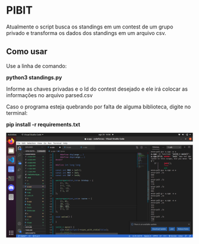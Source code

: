 # PIBIT

Atualmente o script busca os standings em um contest de um grupo privado e transforma os dados dos standings em um arquivo csv.

## Como usar

Use a linha de comando:

**python3 standings.py**

Informe as chaves privadas e o Id do contest desejado e ele irá colocar as informações no arquivo parsed.csv


Caso o programa esteja quebrando por falta de alguma biblioteca, digite no terminal:

**pip install -r requirements.txt**

![Alt text](print.png)
